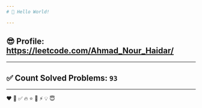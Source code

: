 ```yaml
---
# 👋 Hello World!

---
```

## 😎 Profile: https://leetcode.com/Ahmad_Nour_Haidar/

---
## ✅ Count Solved Problems: ```93```

---
❤
👋
‍✅
🔥
⭐
🌟
⚡
💡
😇
